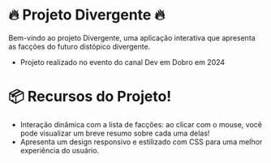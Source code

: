 # 🔥 Projeto Divergente 🔥
Bem-vindo ao projeto Divergente, uma aplicação interativa que apresenta as facções do futuro distópico divergente.
- Projeto realizado no evento do canal Dev em Dobro em 2024

# 📦 Recursos do Projeto!
- Interação dinâmica com a lista de facções: ao clicar com o mouse, você pode visualizar um breve resumo sobre cada uma delas!
- Apresenta um design responsivo e estilizado com CSS para uma melhor experiência do usuário.
